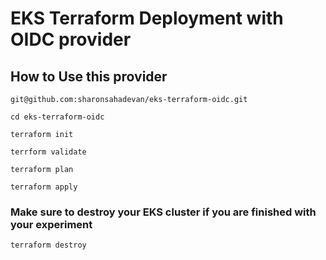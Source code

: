 # EKS Terraform Deployment with OIDC provider

## How to Use this provider

```
git@github.com:sharonsahadevan/eks-terraform-oidc.git

cd eks-terraform-oidc

terraform init

terrform validate

terraform plan

terraform apply
```

### Make sure to destroy your EKS cluster if you are finished with your experiment

```
terraform destroy
```

